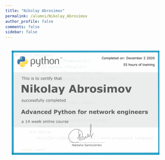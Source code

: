 ```yaml
---
title: "Nikolay Abrosimov"
permalink: /alumni/Nikolay_Abrosimov
author_profile: false
comments: false
sidebar: false
---
```


<div style="padding: 20px;">
  <img src="https://raw.githubusercontent.com/advpyneng/advpyneng.github.io/master/alumni/Nikolay_Abrosimov.png" alt="Advanced Python for network engineers">
</div>

